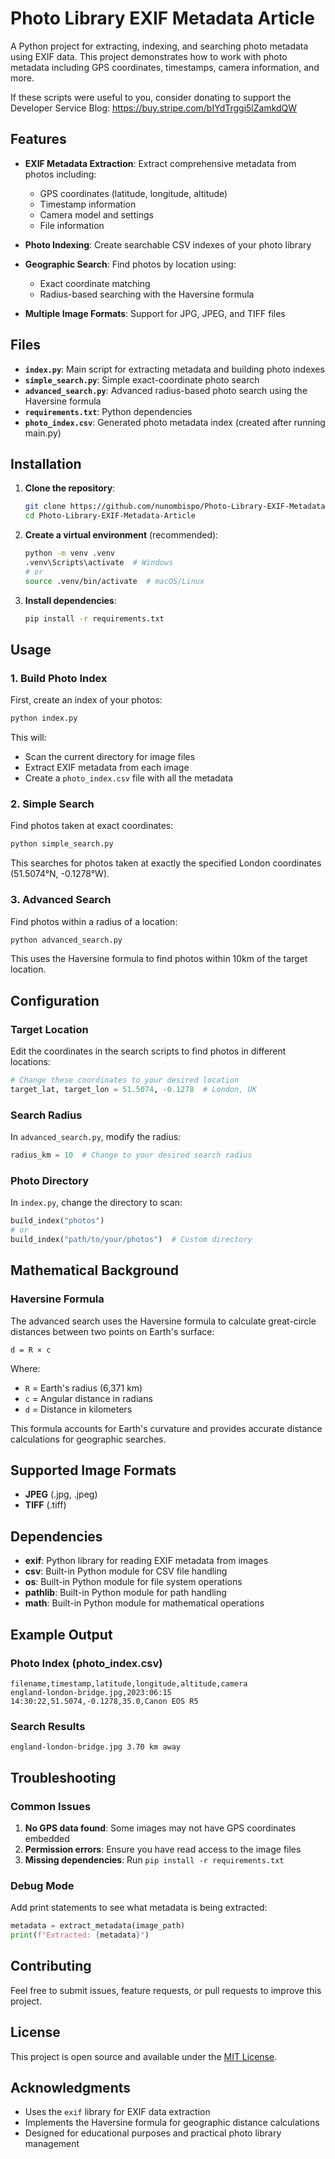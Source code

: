 # Photo Library EXIF Metadata Article

A Python project for extracting, indexing, and searching photo metadata using EXIF data. This project demonstrates how to work with photo metadata including GPS coordinates, timestamps, camera information, and more.

If these scripts were useful to you, consider donating to support the Developer Service Blog: https://buy.stripe.com/bIYdTrggi5lZamkdQW

## Features

- **EXIF Metadata Extraction**: Extract comprehensive metadata from photos including:

  - GPS coordinates (latitude, longitude, altitude)
  - Timestamp information
  - Camera model and settings
  - File information

- **Photo Indexing**: Create searchable CSV indexes of your photo library
- **Geographic Search**: Find photos by location using:
  - Exact coordinate matching
  - Radius-based searching with the Haversine formula
- **Multiple Image Formats**: Support for JPG, JPEG, and TIFF files

## Files

- **`index.py`**: Main script for extracting metadata and building photo indexes
- **`simple_search.py`**: Simple exact-coordinate photo search
- **`advanced_search.py`**: Advanced radius-based photo search using the Haversine formula
- **`requirements.txt`**: Python dependencies
- **`photo_index.csv`**: Generated photo metadata index (created after running main.py)

## Installation

1. **Clone the repository**:

   ```bash
   git clone https://github.com/nunombispo/Photo-Library-EXIF-Metadata-Article
   cd Photo-Library-EXIF-Metadata-Article
   ```

2. **Create a virtual environment** (recommended):

   ```bash
   python -m venv .venv
   .venv\Scripts\activate  # Windows
   # or
   source .venv/bin/activate  # macOS/Linux
   ```

3. **Install dependencies**:
   ```bash
   pip install -r requirements.txt
   ```

## Usage

### 1. Build Photo Index

First, create an index of your photos:

```bash
python index.py
```

This will:

- Scan the current directory for image files
- Extract EXIF metadata from each image
- Create a `photo_index.csv` file with all the metadata

### 2. Simple Search

Find photos taken at exact coordinates:

```bash
python simple_search.py
```

This searches for photos taken at exactly the specified London coordinates (51.5074°N, -0.1278°W).

### 3. Advanced Search

Find photos within a radius of a location:

```bash
python advanced_search.py
```

This uses the Haversine formula to find photos within 10km of the target location.

## Configuration

### Target Location

Edit the coordinates in the search scripts to find photos in different locations:

```python
# Change these coordinates to your desired location
target_lat, target_lon = 51.5074, -0.1278  # London, UK
```

### Search Radius

In `advanced_search.py`, modify the radius:

```python
radius_km = 10  # Change to your desired search radius
```

### Photo Directory

In `index.py`, change the directory to scan:

```python
build_index("photos")
# or
build_index("path/to/your/photos")  # Custom directory
```

## Mathematical Background

### Haversine Formula

The advanced search uses the Haversine formula to calculate great-circle distances between two points on Earth's surface:

```
d = R × c
```

Where:

- `R` = Earth's radius (6,371 km)
- `c` = Angular distance in radians
- `d` = Distance in kilometers

This formula accounts for Earth's curvature and provides accurate distance calculations for geographic searches.

## Supported Image Formats

- **JPEG** (.jpg, .jpeg)
- **TIFF** (.tiff)

## Dependencies

- **exif**: Python library for reading EXIF metadata from images
- **csv**: Built-in Python module for CSV file handling
- **os**: Built-in Python module for file system operations
- **pathlib**: Built-in Python module for path handling
- **math**: Built-in Python module for mathematical operations

## Example Output

### Photo Index (photo_index.csv)

```csv
filename,timestamp,latitude,longitude,altitude,camera
england-london-bridge.jpg,2023:06:15 14:30:22,51.5074,-0.1278,35.0,Canon EOS R5
```

### Search Results

```
england-london-bridge.jpg 3.70 km away
```

## Troubleshooting

### Common Issues

1. **No GPS data found**: Some images may not have GPS coordinates embedded
2. **Permission errors**: Ensure you have read access to the image files
3. **Missing dependencies**: Run `pip install -r requirements.txt`

### Debug Mode

Add print statements to see what metadata is being extracted:

```python
metadata = extract_metadata(image_path)
print(f"Extracted: {metadata}")
```

## Contributing

Feel free to submit issues, feature requests, or pull requests to improve this project.

## License

This project is open source and available under the [MIT License](LICENSE).

## Acknowledgments

- Uses the `exif` library for EXIF data extraction
- Implements the Haversine formula for geographic distance calculations
- Designed for educational purposes and practical photo library management
